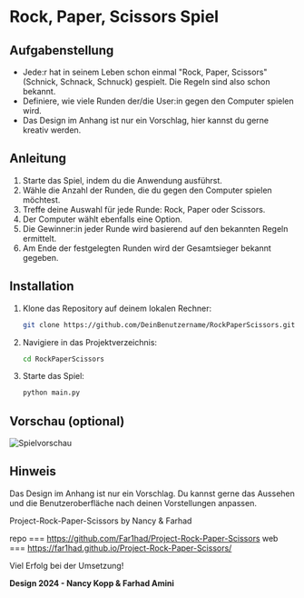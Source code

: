 # Rock, Paper, Scissors Spiel

## Aufgabenstellung

- Jede:r hat in seinem Leben schon einmal "Rock, Paper, Scissors" (Schnick, Schnack, Schnuck) gespielt. Die Regeln sind also schon bekannt.
- Definiere, wie viele Runden der/die User:in gegen den Computer spielen wird.
- Das Design im Anhang ist nur ein Vorschlag, hier kannst du gerne kreativ werden.

## Anleitung

1. Starte das Spiel, indem du die Anwendung ausführst.
2. Wähle die Anzahl der Runden, die du gegen den Computer spielen möchtest.
3. Treffe deine Auswahl für jede Runde: Rock, Paper oder Scissors.
4. Der Computer wählt ebenfalls eine Option.
5. Die Gewinner:in jeder Runde wird basierend auf den bekannten Regeln ermittelt.
6. Am Ende der festgelegten Runden wird der Gesamtsieger bekannt gegeben.

## Installation

1. Klone das Repository auf deinem lokalen Rechner:

    ```bash
    git clone https://github.com/DeinBenutzername/RockPaperScissors.git
    ```

2. Navigiere in das Projektverzeichnis:

    ```bash
    cd RockPaperScissors
    ```

3. Starte das Spiel:

    ```bash
    python main.py
    ```

## Vorschau (optional)

![Spielvorschau](screenshot.png)

## Hinweis

Das Design im Anhang ist nur ein Vorschlag. Du kannst gerne das Aussehen und die Benutzeroberfläche nach deinen Vorstellungen anpassen.


Project-Rock-Paper-Scissors by Nancy & Farhad

repo ===  https://github.com/Far1had/Project-Rock-Paper-Scissors
web === https://far1had.github.io/Project-Rock-Paper-Scissors/

Viel Erfolg bei der Umsetzung!

**Design 2024 - Nancy Kopp & Farhad Amini**
